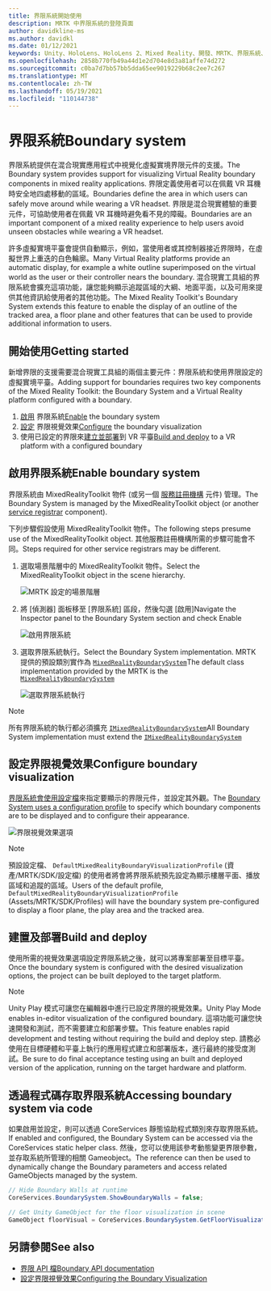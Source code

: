 ```yaml
---
title: 界限系統開始使用
description: MRTK 中界限系統的登陸頁面
author: davidkline-ms
ms.author: davidkl
ms.date: 01/12/2021
keywords: Unity、HoloLens、HoloLens 2、Mixed Reality、開發、MRTK、界限系統、
ms.openlocfilehash: 2858b770fb49a44d1e2d704e8d3a81affe74d272
ms.sourcegitcommit: c0ba7d7bb57bb5dda65ee9019229b68c2ee7c267
ms.translationtype: MT
ms.contentlocale: zh-TW
ms.lasthandoff: 05/19/2021
ms.locfileid: "110144738"
---
```

# <a name="boundary-system"></a><span data-ttu-id="6e829-104">界限系統</span><span class="sxs-lookup"><span data-stu-id="6e829-104">Boundary system</span></span>

<span data-ttu-id="6e829-105">界限系統提供在混合現實應用程式中視覺化虛擬實境界限元件的支援。</span><span class="sxs-lookup"><span data-stu-id="6e829-105">The Boundary system provides support for visualizing Virtual Reality boundary components in mixed reality applications.</span></span> <span data-ttu-id="6e829-106">界限定義使用者可以在佩戴 VR 耳機時安全地四處移動的區域。</span><span class="sxs-lookup"><span data-stu-id="6e829-106">Boundaries define the area in which users can safely move around while wearing a VR headset.</span></span> <span data-ttu-id="6e829-107">界限是混合現實體驗的重要元件，可協助使用者在佩戴 VR 耳機時避免看不見的障礙。</span><span class="sxs-lookup"><span data-stu-id="6e829-107">Boundaries are an important component of a mixed reality experience to help users avoid unseen obstacles while wearing a VR headset.</span></span>

<span data-ttu-id="6e829-108">許多虛擬實境平臺會提供自動顯示，例如，當使用者或其控制器接近界限時，在虛擬世界上重迭的白色輪廓。</span><span class="sxs-lookup"><span data-stu-id="6e829-108">Many Virtual Reality platforms provide an automatic display, for example a white outline superimposed on the virtual world as the user or their controller nears the boundary.</span></span> <span data-ttu-id="6e829-109">混合現實工具組的界限系統會擴充這項功能，讓您能夠顯示追蹤區域的大綱、地面平面，以及可用來提供其他資訊給使用者的其他功能。</span><span class="sxs-lookup"><span data-stu-id="6e829-109">The Mixed Reality Toolkit's Boundary System extends this feature to enable the display of an outline of the tracked area, a floor plane and other features that can be used to provide additional information to users.</span></span>

## <a name="getting-started"></a><span data-ttu-id="6e829-110">開始使用</span><span class="sxs-lookup"><span data-stu-id="6e829-110">Getting started</span></span>

<span data-ttu-id="6e829-111">新增界限的支援需要混合現實工具組的兩個主要元件：界限系統和使用界限設定的虛擬實境平臺。</span><span class="sxs-lookup"><span data-stu-id="6e829-111">Adding support for boundaries requires two key components of the Mixed Reality Toolkit: the Boundary System and a Virtual Reality platform configured with a boundary.</span></span>

1. <span data-ttu-id="6e829-112">[啟用](#enable-boundary-system) 界限系統</span><span class="sxs-lookup"><span data-stu-id="6e829-112">[Enable](#enable-boundary-system) the boundary system</span></span>
2. <span data-ttu-id="6e829-113">[設定](#configure-boundary-visualization) 界限視覺效果</span><span class="sxs-lookup"><span data-stu-id="6e829-113">[Configure](#configure-boundary-visualization) the boundary visualization</span></span>
3. <span data-ttu-id="6e829-114">使用已設定的界限來[建立並部署](#build-and-deploy)到 VR 平臺</span><span class="sxs-lookup"><span data-stu-id="6e829-114">[Build and deploy](#build-and-deploy) to a VR platform with a configured boundary</span></span>

## <a name="enable-boundary-system"></a><span data-ttu-id="6e829-115">啟用界限系統</span><span class="sxs-lookup"><span data-stu-id="6e829-115">Enable boundary system</span></span>

<span data-ttu-id="6e829-116">界限系統由 MixedRealityToolkit 物件 (或另一個 [服務註冊機構](xref:Microsoft.MixedReality.Toolkit.IMixedRealityServiceRegistrar) 元件) 管理。</span><span class="sxs-lookup"><span data-stu-id="6e829-116">The Boundary System is managed by the MixedRealityToolkit object (or another [service registrar](xref:Microsoft.MixedReality.Toolkit.IMixedRealityServiceRegistrar) component).</span></span>

<span data-ttu-id="6e829-117">下列步驟假設使用 MixedRealityToolkit 物件。</span><span class="sxs-lookup"><span data-stu-id="6e829-117">The following steps presume use of the MixedRealityToolkit object.</span></span> <span data-ttu-id="6e829-118">其他服務註冊機構所需的步驟可能會不同。</span><span class="sxs-lookup"><span data-stu-id="6e829-118">Steps required for other service registrars may be different.</span></span>

1. <span data-ttu-id="6e829-119">選取場景階層中的 MixedRealityToolkit 物件。</span><span class="sxs-lookup"><span data-stu-id="6e829-119">Select the MixedRealityToolkit object in the scene hierarchy.</span></span>

    ![MRTK 設定的場景階層](../images/MRTK_ConfiguredHierarchy.png)

1. <span data-ttu-id="6e829-121">將 [偵測器] 面板移至 [界限系統] 區段，然後勾選 [啟用]</span><span class="sxs-lookup"><span data-stu-id="6e829-121">Navigate the Inspector panel to the Boundary System section and check Enable</span></span>

    ![啟用界限系統](../images/boundary/MRTKConfig_Boundary.png)

1. <span data-ttu-id="6e829-123">選取界限系統執行。</span><span class="sxs-lookup"><span data-stu-id="6e829-123">Select the Boundary System implementation.</span></span> <span data-ttu-id="6e829-124">MRTK 提供的預設類別實作為 [`MixedRealityBoundarySystem`](xref:Microsoft.MixedReality.Toolkit.Boundary.MixedRealityBoundarySystem)</span><span class="sxs-lookup"><span data-stu-id="6e829-124">The default class implementation provided by the MRTK is the [`MixedRealityBoundarySystem`](xref:Microsoft.MixedReality.Toolkit.Boundary.MixedRealityBoundarySystem)</span></span>

    ![選取界限系統執行](../images/boundary/BoundarySelectSystemType.png)

> [!NOTE]
> <span data-ttu-id="6e829-126">所有界限系統的執行都必須擴充 [`IMixedRealityBoundarySystem`](xref:Microsoft.MixedReality.Toolkit.Boundary.IMixedRealityBoundarySystem)</span><span class="sxs-lookup"><span data-stu-id="6e829-126">All Boundary System implementation must extend the [`IMixedRealityBoundarySystem`](xref:Microsoft.MixedReality.Toolkit.Boundary.IMixedRealityBoundarySystem)</span></span>

## <a name="configure-boundary-visualization"></a><span data-ttu-id="6e829-127">設定界限視覺效果</span><span class="sxs-lookup"><span data-stu-id="6e829-127">Configure boundary visualization</span></span>

<span data-ttu-id="6e829-128">[界限系統會使用設定檔](configuring-boundary-visualization.md)來指定要顯示的界限元件，並設定其外觀。</span><span class="sxs-lookup"><span data-stu-id="6e829-128">The [Boundary System uses a configuration profile](configuring-boundary-visualization.md) to specify which boundary components are to be displayed and to configure their appearance.</span></span>

![界限視覺效果選項](../images/boundary/BoundaryVisualizationProfile.png)

> [!NOTE]
> <span data-ttu-id="6e829-130">預設設定檔、 `DefaultMixedRealityBoundaryVisualizationProfile` (資產/MRTK/SDK/設定檔) 的使用者將會將界限系統預先設定為顯示樓層平面、播放區域和追蹤的區域。</span><span class="sxs-lookup"><span data-stu-id="6e829-130">Users of the default profile, `DefaultMixedRealityBoundaryVisualizationProfile` (Assets/MRTK/SDK/Profiles) will have the boundary system pre-configured to display a floor plane, the play area and the tracked area.</span></span>

## <a name="build-and-deploy"></a><span data-ttu-id="6e829-131">建置及部署</span><span class="sxs-lookup"><span data-stu-id="6e829-131">Build and deploy</span></span>

<span data-ttu-id="6e829-132">使用所需的視覺效果選項設定界限系統之後，就可以將專案部署至目標平臺。</span><span class="sxs-lookup"><span data-stu-id="6e829-132">Once the boundary system is configured with the desired visualization options, the project can be built deployed to the target platform.</span></span>

> [!NOTE]
> <span data-ttu-id="6e829-133">Unity Play 模式可讓您在編輯器中進行已設定界限的視覺效果。</span><span class="sxs-lookup"><span data-stu-id="6e829-133">Unity Play Mode enables in-editor visualization of the configured boundary.</span></span> <span data-ttu-id="6e829-134">這項功能可讓您快速開發和測試，而不需要建立和部署步驟。</span><span class="sxs-lookup"><span data-stu-id="6e829-134">This feature enables rapid development and testing without requiring the build and deploy step.</span></span> <span data-ttu-id="6e829-135">請務必使用在目標硬體和平臺上執行的應用程式建立和部署版本，進行最終的接受度測試。</span><span class="sxs-lookup"><span data-stu-id="6e829-135">Be sure to do final acceptance testing using an built and deployed version of the application, running on the target hardware and platform.</span></span>

## <a name="accessing-boundary-system-via-code"></a><span data-ttu-id="6e829-136">透過程式碼存取界限系統</span><span class="sxs-lookup"><span data-stu-id="6e829-136">Accessing boundary system via code</span></span>

<span data-ttu-id="6e829-137">如果啟用並設定，則可以透過 CoreServices 靜態協助程式類別來存取界限系統。</span><span class="sxs-lookup"><span data-stu-id="6e829-137">If enabled and configured, the Boundary System can be accessed via the CoreServices static helper class.</span></span> <span data-ttu-id="6e829-138">然後，您可以使用該參考動態變更界限參數，並存取系統所管理的相關 Gameobject。</span><span class="sxs-lookup"><span data-stu-id="6e829-138">The reference can then be used to dynamically change the Boundary parameters and access related GameObjects managed by the system.</span></span>

```c#
// Hide Boundary Walls at runtime
CoreServices.BoundarySystem.ShowBoundaryWalls = false;

// Get Unity GameObject for the floor visualization in scene
GameObject floorVisual = CoreServices.BoundarySystem.GetFloorVisualization();
```

## <a name="see-also"></a><span data-ttu-id="6e829-139">另請參閱</span><span class="sxs-lookup"><span data-stu-id="6e829-139">See also</span></span>

- [<span data-ttu-id="6e829-140">界限 API 檔</span><span class="sxs-lookup"><span data-stu-id="6e829-140">Boundary API documentation</span></span>](xref:Microsoft.MixedReality.Toolkit.Boundary)
- [<span data-ttu-id="6e829-141">設定界限視覺效果</span><span class="sxs-lookup"><span data-stu-id="6e829-141">Configuring the Boundary Visualization</span></span>](configuring-boundary-visualization.md)
